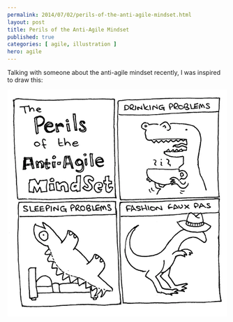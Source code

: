 ```yaml
---
permalink: 2014/07/02/perils-of-the-anti-agile-mindset.html
layout: post
title: Perils of the Anti-Agile Mindset
published: true
categories: [ agile, illustration ]
hero: agile
---
```


Talking with someone about the anti-agile mindset recently, I was inspired to
draw this:

<img src="/img/posts/perils-of-the-anti-agile-mindset/perils-bw-lofi.webp" class="img-responsive" alt="Perils of the anti-agile mindeset" />
